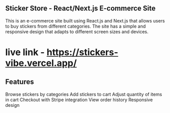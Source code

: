 ## Sticker Store - React/Next.js E-commerce Site

This is an e-commerce site built using React.js and Next.js that allows users to buy stickers from different categories. The site has a simple and responsive design that adapts to different screen sizes and devices.

# live link - https://stickers-vibe.vercel.app/


## Features

Browse stickers by categories
Add stickers to cart
Adjust quantity of items in cart
Checkout with Stripe integration
View order history
Responsive design
